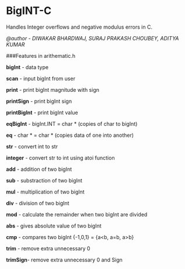 # BigINT-C
Handles Integer overflows and negative modulus errors in C.

*@author - DIWAKAR BHARDWAJ, SURAJ PRAKASH CHOUBEY, ADITYA KUMAR*

###Features in arithematic.h

**bigInt** - data type

**scan**        - input bigInt from user

**print** 	    - print bigInt magnitude with sign

**printSign**   - print bigInt sign

**printBigInt** - print bigInt value

**eqBigInt**    - bigInt.INT = char * (copies of char to bigInt)

**eq**	    - char * = char * (copies data of one into another)	

**str**	    - convert int to str

**integer**     - convert str to int using atoi function



**add**     - addition of two bigInt

**sub** 	- substraction of two bigInt

**mul** 	- multiplication of two bigInt

**div** 	- division of two bigInt

**mod** 	- calculate the remainder when two bigInt are divided

**abs** 	- gives absolute value of two bigInt

**cmp** 	- compares two bigInt {-1,0,1} = {a<b, a=b, a>b}

**trim**	- remove extra unnecessary 0

**trimSign**- remove extra unnecessary 0 and Sign


